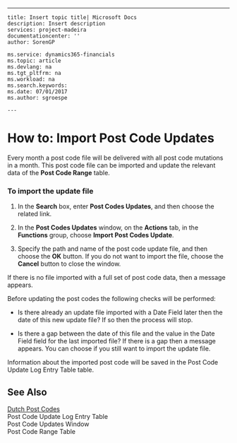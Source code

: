 ---
    title: Insert topic title| Microsoft Docs
    description: Insert description
    services: project-madeira
    documentationcenter: ''
    author: SorenGP

    ms.service: dynamics365-financials
    ms.topic: article
    ms.devlang: na
    ms.tgt_pltfrm: na
    ms.workload: na
    ms.search.keywords:
    ms.date: 07/01/2017
    ms.author: sgroespe

    ---
# How to: Import Post Code Updates
Every month a post code file will be delivered with all post code mutations in a month. This post code file can be imported and update the relevant data of the **Post Code Range** table.  
  
### To import the update file  
  
1.  In the **Search** box, enter **Post Codes Updates**, and then choose the related link.  
  
2.  In the **Post Codes Updates** window, on the **Actions** tab, in the **Functions** group, choose **Import Post Codes Update**.  
  
3.  Specify the path and name of the post code update file, and then choose the **OK** button. If you do not want to import the file, choose the **Cancel** button to close the window.  
  
 If there is no file imported with a full set of post code data, then a message appears.  
  
 Before updating the post codes the following checks will be performed:  
  
-   Is there already an update file imported with a Date Field later then the date of this new update file? If so then the process will stop.  
  
-   Is there a gap between the date of this file and the value in the Date Field field for the last imported file? If there is a gap then a message appears. You can choose if you still want to import the update file.  
  
 Information about the imported post code will be saved in the Post Code Update Log Entry Table table.  
  
## See Also  
 [Dutch Post Codes](../dutch-post-codes.md)   
 Post Code Update Log Entry Table   
 Post Code Updates Window   
 Post Code Range Table